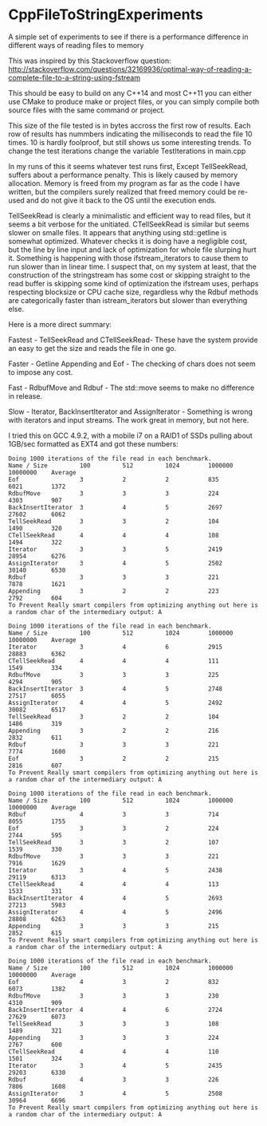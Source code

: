 # CppFileToStringExperiments
A simple set of experiments to see if there is a performance difference in different ways of reading files to memory

This was inspired by this Stackoverflow question:
http://stackoverflow.com/questions/32169936/optimal-way-of-reading-a-complete-file-to-a-string-using-fstream

This should be easy to build on any C++14 and most C++11 you can either use CMake to produce make or project files,
or you can simply compile both source files with the same command or project.

This size of the file tested is in bytes accross the first row of results. Each row of results has nummbers
indicating the milliseconds to read the file 10 times. 10 is hardly foolproof, but still shows us some
interesting trends. To change the test iterations change the variable TestIterations in main.cpp

In my runs of this it seems whatever test runs first, Except TellSeekRead, suffers about a performance penalty.
This is likely caused by memory allocation. Memory is freed from my program as far as the code I have written,
but the compilers surely realized that freed memory could be re-used and do not give it back to the OS until
the execution ends.

TellSeekRead is clearly a minimalistic and efficient way to read files, but it seems a bit verbose for the
unitiated. CTellSeekRead is similar but seems slower on smalle files. It appears that anything using
std::getline is somewhat optimized. Whatever checks it is doing have a negligible cost, but the line
by line input and lack of optimization for whole file slurping hurt it. Something
is happening with those ifstream_iterators to cause them to run slower than in linear time. I suspect that, on my
system at least, that the construction of the stringstream has some cost or skipping straight to the read buffer
is skipping some kind of optimization the ifstream uses, perhaps respecting blocksize or CPU cache size, regardless
why the Rdbuf methods are categorically faster than istream_iterators but slower than everything else.

Here is a more direct summary:

  Fastest - TellSeekRead and CTellSeekRead- These have the system provide an easy to get the size and reads the file in one go.

  Faster - Getline Appending and Eof - The checking of chars does not seem to impose any cost.

  Fast - RdbufMove and Rdbuf -  The std::move seems to make no difference in release.

  Slow - Iterator, BackInsertIterator and AssignIterator - Something is wrong with iterators and input streams. The work great in memory, but not here.


I tried this on GCC 4.9.2, with a mobile i7 on a RAID1 of SSDs pulling about 1GB/sec formatted as EXT4 and
got these numbers:

    Doing 1000 iterations of the file read in each benchmark.
    Name / Size         100         512         1024        1000000     10000000    Average
    Eof                 3           2           2           835         6021        1372
    RdbufMove           3           3           3           224         4303        907
    BackInsertIterator  3           4           5           2697        27602       6062
    TellSeekRead        3           3           2           104         1490        320
    CTellSeekRead       4           4           4           108         1494        322
    Iterator            3           3           5           2419        28954       6276
    AssignIterator      3           4           5           2502        30140       6530
    Rdbuf               3           3           3           221         7878        1621
    Appending           3           2           2           223         2792        604
    To Prevent Really smart compilers from optimizing anything out here is a random char of the intermediary output: A

    Doing 1000 iterations of the file read in each benchmark.
    Name / Size         100         512         1024        1000000     10000000    Average
    Iterator            3           4           6           2915        28883       6362
    CTellSeekRead       4           4           4           111         1549        334
    RdbufMove           3           3           3           225         4294        905
    BackInsertIterator  3           4           5           2748        27517       6055
    AssignIterator      4           4           5           2492        30082       6517
    TellSeekRead        3           2           2           104         1486        319
    Appending           3           2           2           216         2832        611
    Rdbuf               3           3           3           221         7774        1600
    Eof                 3           2           2           215         2816        607
    To Prevent Really smart compilers from optimizing anything out here is a random char of the intermediary output: A

    Doing 1000 iterations of the file read in each benchmark.
    Name / Size         100         512         1024        1000000     10000000    Average
    Rdbuf               4           3           3           714         8055        1755
    Eof                 3           3           2           224         2744        595
    TellSeekRead        3           3           2           107         1539        330
    RdbufMove           3           3           3           221         7916        1629
    Iterator            3           4           5           2438        29119       6313
    CTellSeekRead       4           4           4           113         1533        331
    BackInsertIterator  4           4           5           2693        27213       5983
    AssignIterator      4           4           5           2496        28808       6263
    Appending           3           3           3           215         2852        615
    To Prevent Really smart compilers from optimizing anything out here is a random char of the intermediary output: A

    Doing 1000 iterations of the file read in each benchmark.
    Name / Size         100         512         1024        1000000     10000000    Average
    Eof                 4           3           2           832         6073        1382
    RdbufMove           3           3           3           230         4310        909
    BackInsertIterator  4           4           6           2724        27629       6073
    TellSeekRead        3           3           3           108         1489        321
    Appending           3           3           3           224         2767        600
    CTellSeekRead       4           4           4           110         1501        324
    Iterator            3           4           5           2435        29203       6330
    Rdbuf               4           3           3           226         7806        1608
    AssignIterator      3           4           5           2508        30964       6696
    To Prevent Really smart compilers from optimizing anything out here is a random char of the intermediary output: A
